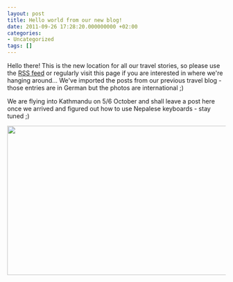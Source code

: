 ```yaml
---
layout: post
title: Hello world from our new blog!
date: 2011-09-26 17:28:20.000000000 +02:00
categories:
- Uncategorized
tags: []
---
```

Hello there! This is the new location for all our travel stories, so please use the <a title="RSS feed" href="http://travelblog.michaelpollmeier.com/feed/#xml" target="_blank">RSS feed</a> or regularly visit this page if you are interested in where we're hanging around... We've imported the posts from our previous travel blog - those entries are in German but the photos are international ;)

We are flying into Kathmandu on 5/6 October and shall leave a post here once we arrived and figured out how to use Nepalese keyboards - stay tuned ;)

<a href="/images/gallery/2011/10/world_map.jpg"><img class="aligncenter size-large wp-image-34" src="/images/gallery/2011/10/world_map-1024x527.jpg" alt="" width="670" height="344" /></a>
